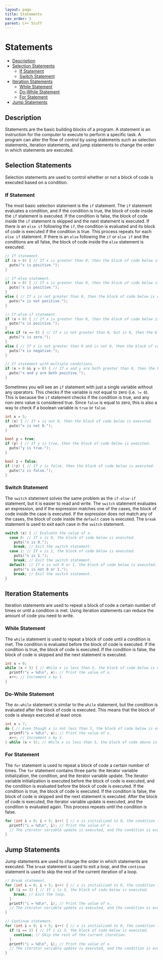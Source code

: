 ```yaml
---
layout: page
title: Statements
nav_order: 3
parent: C++ Stuff
---
```


# Statements

* [Description](#description)
* [Selection Statements](#selection-statements)
  - [If Statement](#if-statement)
  - [Switch Statement](#switch-statement)
* [Iteration Statements](#iteration-statements)
  - [While Statement](#while-statement)
  - [Do-While Statement](#do-while-statement)
  - [For Statement](#for-statement)
* [Jump Statements](#jump-statements)

## Description

Statements are the basic building blocks of a program. A statement is an instruction for the computer to execute to perform a specific task. A program can alter the flow of control by using statements such as selection statements, iteration statements, and jump statements to change the order in which statements are executed.

## Selection Statements
Selection statements are used to control whether or not a block of code is executed based on a condition.

### If Statement

The most basic selection statement is the `if` statement. The `if` statement evaluates a condition, and if the condition is true, the block of code inside the `if` statement is executed. If the condition is false, the block of code inside the `if` statement is skipped and the next statement is executed. If there is an `else if` following the `if`, the condition is evaluated and its block of code is executed if the condition is true. This process repeats for each `else if` statement. If there is an `else` following the `if` or `else if` and the conditions are all false, the block of code inside the `else` statement is executed.

```cpp
// If statement.
if (x > 0) { // If x is greater than 0, then the block of code below is executed.
  puts("x is positive.");
}

// If-else statement.
if (x > 0) { // If x is greater than 0, then the block of code below is executed.
  puts("x is positive.");
}
else { // If x is not greater than 0, then the block of code below is executed.
  puts("x is not positive.");
}

// If-else-if statement.
if (x > 0) { // If x is greater than 0, then the block of code below is executed.
  puts("x is positive.");
}
else if (x == 0) { // If x is not greater than 0, but is 0, then the block of code below is executed.
  puts("x is zero.");
}
else { // If x is not greater than 0 and is not 0, then the block of code below is executed.
  puts("x is negative.");
}

// If statement with multiple conditions.
if (x > 0 && y > 0) { // If x and y are both greater than 0, then the block of code below is executed.
  puts("x and y are both positive.");
}
```

Sometimes you will see an `if` statement with just a single variable without any operators. This checks if the variable is not equal to zero (i.e. `!= 0`). This is because the `if` statement checks if the condition is true, and any non-zero value is considered true. Since `false` is equal to zero, this is also a way to check if a boolean variable is `true` or `false`.

```cpp
int x = 5;
if (x) { // If x is not 0, then the block of code below is executed.
  puts("x is not 0.");
}

bool y = true;
if (y) { // If y is true, then the block of code below is executed.
  puts("y is true.");
}

bool z = false;
if (!z) { // If z is false, then the block of code below is executed.
  puts("z is false.");
}
```

### Switch Statement

The `switch` statement solves the same problem as the `if-else-if` statement, but it is easier to read and write. The `switch` statement evaluates an expression, and if the expression matches one of the cases, the block of code inside the case is executed. If the expression does not match any of the cases, the block of code inside the `default` case is executed. The `break` statement is used to exit each case in the `switch` statement.

```cpp
switch (x) { // Evaluate the value of x.
  case 0: // If x is 0, the block of code below is executed.
    puts("x is 0.");
    break; // Exit the switch statement.
  case 1: // If x is 1, the block of code below is executed.
    puts("x is 1.");
    break; // Exit the switch statement.
  default: // If x is not 0 or 1, the block of code below is executed.
    puts("x is not 0 or 1.");
    break; // Exit the switch statement.
}
```

## Iteration Statements

Iteration statements are used to repeat a block of code a certain number of times or until a condition is met. Using iteration statements can reduce the amount of code you need to write.

### While Statement

The `while` statement is used to repeat a block of code until a condition is met. The condition is evaluated before the block of code is executed. If the condition is true, the block of code is executed. If the condition is false, the block of code is skipped and the next statement is executed.

```cpp
int x = 0;
while (x < 5) { // While x is less than 5, the block of code below is executed.
  printf("x = %d\n", x); // Print the value of x.
  x++; // Increment x by 1.
}
```

### Do-While Statement

The `do-while` statement is similar to the `while` statement, but the condition is evaluated after the block of code is executed. This means that the block of code is always executed at least once.

```cpp
int x = 7;
do { // Even though x is not less than 5, the block of code below is executed.
  printf("x = %d\n", x); // Print the value of x.
  x++; // Increment x by 1.
} while (x < 5); // While x is less than 5, the block of code above is executed.
```

### For Statement

The `for` statement is used to repeat a block of code a certain number of times. The `for` statement contains three parts: the iterator variable initialization, the condition, and the iterator variable update. The iterator variable initialization is executed before the block of code is executed, and the condition is evaluated before the block of code is executed. If the condition is true, the block of code is executed. If the condition is false, the block of code is skipped and the next statement is executed. After the block of code is executed, the iterator variable update is executed, and the condition is evaluated again. This process repeats until the condition is false.

```cpp
for (int i = 0; i < 5; i++) { // x is initialized to 0, the condition is evaluated, and the block of code below is executed.
  printf("i = %d\n", i); // Print the value of x.
  // The iterator variable update is executed, and the condition is evaluated again.
}
```

## Jump Statements

Jump statements are used to change the order in which statements are executed. The `break` statement is used to exit a loop, and the `continue` statement is used to skip the rest of the current iteration of a loop.

```cpp
// Break statement.
for (int i = 0; i < 5; i++) { // x is initialized to 0, the condition is evaluated, and the block of code below is executed.
  if (i == 3) { // If i is 3, the block of code below is executed.
    break; // Exit the loop.
  }
  printf("i = %d\n", i); // Print the value of x.
  // The iterator variable update is executed, and the condition is evaluated again.
}

// Continue statement.
for (int i = 0; i < 5; i++) { // x is initialized to 0, the condition is evaluated, and the block of code below is executed.
  if (i == 3) { // If i is 3, the block of code below is executed.
    continue; // Skip the rest of the current iteration.
  }
  printf("i = %d\n", i); // Print the value of x.
  // The iterator variable update is executed, and the condition is evaluated again.
}
```